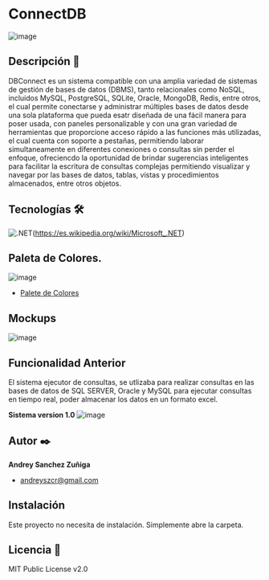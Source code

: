 # ConnectDB
![image](https://github.com/user-attachments/assets/40540c2b-d0a4-433f-9103-caf608fcae06)

## Descripción 📑

DBConnect es un sistema compatible con una amplia variedad de sistemas de gestión de bases de datos (DBMS), tanto relacionales como NoSQL, incluidos MySQL, PostgreSQL, SQLite, Oracle, MongoDB, Redis, entre otros, el cual permite conectarse y administrar múltiples bases de datos desde una sola plataforma que pueda esatr diseñada de una fácil manera para poser usada, con paneles personalizable y con una gran variedad de herramientas que proporcione acceso rápido a las funciones más utilizadas, el cual cuenta con soporte a pestañas, permitiendo laborar simultaneamente en diferentes conexiones o consultas sin perder el enfoque, ofreciencdo la oportunidad de brindar sugerencias inteligentes para facilitar la escritura de consultas complejas permitiendo visualizar y navegar por las bases de datos, tablas, vistas y procedimientos almacenados, entre otros objetos. 

## Tecnologías 🛠
<!-- Iconos sacados de: https://github.com/hendrasob/badges/blob/master/README.md y https://github.com/alexandresanlim/Badges4-README.md-Profile -->
![.NET](https://img.shields.io/badge/.NET-6.0-blue)(https://es.wikipedia.org/wiki/Microsoft_.NET)

## Paleta de Colores.
![image](https://github.com/user-attachments/assets/88205046-1155-4fa4-94c0-48816312b0a9)
* [Palete de Colores](https://colorhunt.co/palette/fafafac7eeff0077c01d242b)

## Mockups
![image](https://github.com/user-attachments/assets/c286dd69-2fb3-4098-a7c7-961e478c9e5d)


## Funcionalidad Anterior
El sistema ejecutor de consultas, se utlizaba para realizar consultas en las bases de datos de SQL SERVER, Oracle y MySQL para ejecutar consultas en tiempo real, poder almacenar los datos en un formato excel. 

**Sistema version 1.0**
![image](https://github.com/user-attachments/assets/0b473616-c5d7-4c2c-839b-1e77f7f6682d)


## Autor ✒️
**Andrey Sanchez Zuñiga**
* [andreyszcr@gmail.com](andreyszcr@gmail.com)


## Instalación 
Este proyecto no necesita de instalación. Simplemente abre la carpeta. 
  
## Licencia 📄
MIT Public License v2.0
